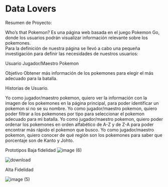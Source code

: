 # Data Lovers

Resumen de Proyecto: 

Who’s that Pokemon? Es una página web basada en el juego Pokemon Go, donde los usuarios podrán visualizar información relevante sobre los pokemones.  
Para la definición de nuestra página se llevó a cabo una pequeña investigación para definir las necesidades de nuestros usuarios:

Usuario
Jugador/Maestro Pokemon

Objetivo
Obtener más información de los pokemones para elegir el más adecuado para la batalla.

Historias de Usuario.

Yo como jugador/maestro pokemon, quiero ver la información con la imagen de los pokemones en la página principal, para poder identificar un pokemon si no se su nombre.
Yo como jugador/maestro pokemon, quiero poder filtrar a los pokemones por tipo para seleccionar el pokemon adecuado para mi batalla.
Yo como jugador/maestro pokemon, quiero poder ordenar los pokemones en orden alfabético de A-Z y de Z-A para poder encontrar más rápido el pokemon que busco.
Yo como jugador/maestro pokemon, quiero conocer de qué región son los pokemones para saber que porcentaje son de Kanto y Johto.

Prototipos
Baja fidelidad
 ![image (6)](https://user-images.githubusercontent.com/86276089/129266607-fb4fc920-750c-4d1f-9ff8-1d484b2427bf.png)
 
 ![download](https://user-images.githubusercontent.com/86276089/129266920-ae2b9a0b-7754-4328-9373-92ca9deca21f.jpg)


Alta Fidelidad


 ![image (5)](https://user-images.githubusercontent.com/86276089/129266238-92563c6d-7b01-4608-b82e-d2e39e838103.png)

 

